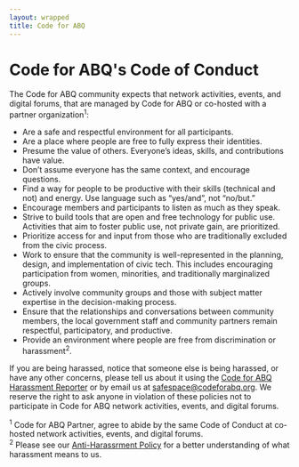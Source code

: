 ```yaml
---
layout: wrapped
title: Code for ABQ
---
```


# Code for ABQ's Code of Conduct

The Code for ABQ community expects that network activities, events, and digital forums, that are managed by Code for ABQ or co-hosted with a partner organization<sup>1</sup>:

* Are a safe and respectful environment for all participants.
* Are a place where people are free to fully express their identities.
* Presume the value of others. Everyone’s ideas, skills, and contributions have value.
* Don’t assume everyone has the same context, and encourage questions.
* Find a way for people to be productive with their skills (technical and not) and energy. Use language such as “yes/and”, not “no/but.”
* Encourage members and participants to listen as much as they speak.
* Strive to build tools that are open and free technology for public use. Activities that aim to foster public use, not private gain, are prioritized.
* Prioritize access for and input from those who are traditionally excluded from the civic process.
* Work to ensure that the community is well-represented in the planning, design, and implementation of civic tech. This includes encouraging participation from women, minorities, and traditionally marginalized groups. 
* Actively involve community groups and those with subject matter expertise in the decision-making process.
* Ensure that the relationships and conversations between community members, the local government staff and community partners remain respectful, participatory, and productive.
* Provide an environment where people are free from discrimination or harassment<sup>2</sup>.

If you are being harassed, notice that someone else is being harassed, or have any other concerns, please tell us about it using the [Code for ABQ Harassment Reporter](https://codeforabq.typeform.com/to/Uiirlb) or by email us at [safespace@codeforabq.org](mailto:safespace@codeforabq.org).  We reserve the right to ask anyone in violation of these policies not to participate in Code for ABQ network activities, events, and digital forums.

<sup>1</sup> Code for ABQ Partner, agree to abide by the same Code of Conduct at co-hosted network activities, events, and digital forums.  
<sup>2</sup> Please see our [Anti-Harassrment Policy](/policies/anti-harassment-policy.md) for a better understanding of what harassment means to us.
